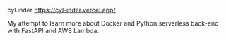 cyl.inder https://cyl-inder.vercel.app/

My attempt to learn more about Docker and Python serverless back-end with FastAPI and AWS Lambda. 

 
 
